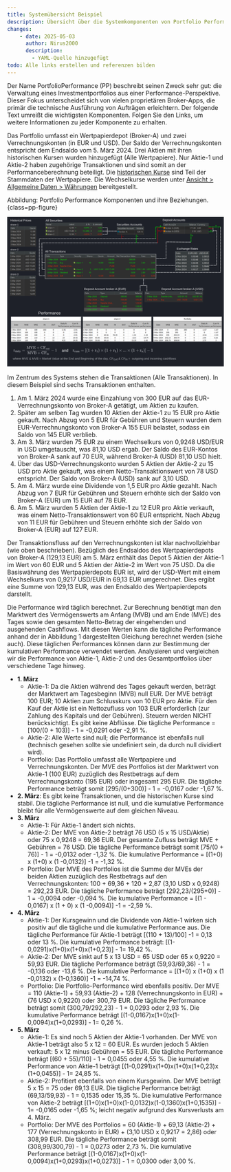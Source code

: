 ```yaml
---
title: Systemübersicht Beispiel
description: Übersicht über die Systemkomponenten von Portfolio Performance, detailliert wie Transaktionen, Performanceberechnungen und andere Faktoren die Gesamtperformance des Portfolios beeinflussen.
changes:
    - date: 2025-05-03
      author: Nirus2000
      description:
        - YAML-Quelle hinzugefügt
todo: Alle links erstellen und referenzen bilden
---
```


Der Name PortfolioPerformance (PP) beschreibt seinen Zweck sehr gut: die Verwaltung eines Investmentportfolios aus einer Performance-Perspektive. Dieser Fokus unterscheidet sich von vielen proprietären Broker-Apps, die primär die technische Ausführung von Aufträgen erleichtern. Der folgende Text umreißt die wichtigsten Komponenten. Folgen Sie den Links, um weitere Informationen zu jeder Komponente zu erhalten.

Das Portfolio umfasst ein Wertpapierdepot (Broker-A) und zwei Verrechnungskonten (in EUR und USD). Der Saldo der Verrechnungskonten entspricht dem Endsaldo vom 5. März 2024. Drei Aktien mit ihren historischen Kursen wurden hinzugefügt (Alle Wertpapiere). Nur Aktie-1 und Aktie-2 haben zugehörige Transaktionen und sind somit an der Performanceberechnung beteiligt. Die [historischen Kurse](../../how-to/historische-aktienkurse/index.md) sind Teil der Stammdaten der Wertpapiere. Die Wechselkurse werden unter [Ansicht > Allgemeine Daten > Währungen](../../referenzhandbuch/ansichten/stammdaten/waehrungen.md) bereitgestellt.

Abbildung: Portfolio Performance Komponenten und ihre Beziehungen. {class=pp-figure}

![](../images/system-uebersicht-beispiel.svg)

Im Zentrum des Systems stehen die Transaktionen (Alle Transaktionen). In diesem Beispiel sind sechs Transaktionen enthalten.

1. Am 1. März 2024 wurde eine Einzahlung von 300 EUR auf das EUR-Verrechnungskonto von Broker-A getätigt, um Aktien zu kaufen.
2. Später am selben Tag wurden 10 Aktien der Aktie-1 zu 15 EUR pro Aktie gekauft. Nach Abzug von 5 EUR für Gebühren und Steuern wurden dem EUR-Verrechnungskonto von Broker-A 155 EUR belastet, sodass ein Saldo von 145 EUR verblieb.
3. Am 3. März wurden 75 EUR zu einem Wechselkurs von 0,9248 USD/EUR in USD umgetauscht, was 81,10 USD ergab. Der Saldo des EUR-Kontos von Broker-A sank auf 70 EUR, während Broker-A (USD) 81,10 USD hielt.
4. Über das USD-Verrechnungskonto wurden 5 Aktien der Aktie-2 zu 15 USD pro Aktie gekauft, was einem Netto-Transaktionswert von 78 USD entspricht. Der Saldo von Broker-A (USD) sank auf 3,10 USD.
5. Am 4. März wurde eine Dividende von 1,5 EUR pro Aktie gezahlt. Nach Abzug von 7 EUR für Gebühren und Steuern erhöhte sich der Saldo von Broker-A (EUR) um 15 EUR auf 78 EUR.
6. Am 5. März wurden 5 Aktien der Aktie-1 zu 12 EUR pro Aktie verkauft, was einem Netto-Transaktionswert von 60 EUR entspricht. Nach Abzug von 11 EUR für Gebühren und Steuern erhöhte sich der Saldo von Broker-A (EUR) auf 127 EUR.

Der Transaktionsfluss auf den Verrechnungskonten ist klar nachvollziehbar (wie oben beschrieben). Bezüglich des Endsaldos des Wertpapierdepots von Broker-A (129,13 EUR) am 5. März enthält das Depot 5 Aktien der Aktie-1 im Wert von 60 EUR und 5 Aktien der Aktie-2 im Wert von 75 USD. Da die Basiswährung des Wertpapierdepots EUR ist, wird der USD-Wert mit einem Wechselkurs von 0,9217 USD/EUR in 69,13 EUR umgerechnet. Dies ergibt eine Summe von 129,13 EUR, was den Endsaldo des Wertpapierdepots darstellt.

Die Performance wird täglich berechnet. Zur Berechnung benötigt man den Marktwert des Vermögenswerts am Anfang (MVB) und am Ende (MVE) des Tages sowie den gesamten Netto-Betrag der eingehenden und ausgehenden Cashflows. Mit diesen Werten kann die tägliche Performance anhand der in Abbildung 1 dargestellten Gleichung berechnet werden (siehe auch). Diese täglichen Performances können dann zur Bestimmung der kumulativen Performance verwendet werden. Analysieren und vergleichen wir die Performance von Aktie-1, Aktie-2 und des Gesamtportfolios über verschiedene Tage hinweg.

- **1. März**
    * Aktie-1: Da die Aktien während des Tages gekauft werden, beträgt der Marktwert am Tagesbeginn (MVB) null EUR. Der MVE beträgt 100 EUR; 10 Aktien zum Schlusskurs von 10 EUR pro Aktie. Für den Kauf der Aktie ist ein Nettozufluss von 103 EUR erforderlich (zur Zahlung des Kapitals und der Gebühren). Steuern werden NICHT berücksichtigt. Es gibt keine Abflüsse. Die tägliche Performance = \[100/(0 + 103)] - 1 = -0,0291 oder -2,91 %.
    * Aktie-2: Alle Werte sind null; die Performance ist ebenfalls null (technisch gesehen sollte sie undefiniert sein, da durch null dividiert wird).
    * Portfolio: Das Portfolio umfasst alle Wertpapiere und Verrechnungskonten. Der MVE des Portfolios ist der Marktwert von Aktie-1 (100 EUR) zuzüglich des Restbetrags auf dem Verrechnungskonto (195 EUR) oder insgesamt 295 EUR. Die tägliche Performance beträgt somit \[295/(0+300)] - 1 = -0,0167 oder -1,67 %.
- **2. März**: Es gibt keine Transaktionen, und die historischen Kurse sind stabil. Die tägliche Performance ist null, und die kumulative Performance bleibt für alle Vermögenswerte auf dem gleichen Niveau.
- **3. März**
    * Aktie-1: Für Aktie-1 ändert sich nichts.
    * Aktie-2: Der MVE von Aktie-2 beträgt 76 USD (5 x 15 USD/Aktie) oder 75 x 0,9248 = 69,36 EUR. Der gesamte Zufluss beträgt MVE + Gebühren = 76 USD. Die tägliche Performance beträgt somit \[75/(0 + 76)] - 1 = -0,0132 oder -1,32 %. Die kumulative Performance = \[(1+0) x (1+0) x (1 -0,0132)] -1 = -1,32 %.
    * Portfolio: Der MVE des Portfolios ist die Summe der MVEs der beiden Aktien zuzüglich des Restbetrags auf den Verrechnungskonten: 100 + 69,36 + 120 + 2,87 (3,10 USD x 0,9248) = 292,23 EUR. Die tägliche Performance beträgt \[292,23/(295+0)] - 1 = -0,0094 oder -0,094 %. Die kumulative Performance = \[(1 - 0,0167) x (1 + 0) x (1 -0,0094)] -1 = -2,59 %.
- **4. März**
    * Aktie-1: Der Kursgewinn und die Dividende von Aktie-1 wirken sich positiv auf die tägliche und die kumulative Performance aus. Die tägliche Performance für Aktie-1 beträgt \[(110 + 13)/100] -1 = 0,13 oder 13 %. Die kumulative Performance beträgt: \[(1-0,0291)x(1+0)x(1+0)x(1+0,23)] - 1= 19,42 %.
    * Aktie-2: Der MVE sinkt auf 5 x 13 USD = 65 USD oder 65 x 0,9220 = 59,93 EUR. Die tägliche Performance beträgt (59,93/69,36) - 1 = -0,136 oder -13,6 %. Die kumulative Performance = \[(1+0) x (1+0) x (1 -0,0132) x (1-0,1360)] -1 = -14,74 %.
    * Portfolio: Die Portfolio-Performance wird ebenfalls positiv. Der MVE = 110 (Aktie-1) + 59,93 (Aktie-2) + 128 (Verrechnungskonto in EUR) + (76 USD x 0,9220) oder 300,79 EUR. Die tägliche Performance beträgt somit (300,79/292,23) - 1 = 0,0293 oder 2,93 %. Die kumulative Performance beträgt \[(1-0,0167)x(1+0)x(1-0,0094)x(1+0,0293)] - 1= 0,26 %.
- **5. März**
    * Aktie-1: Es sind noch 5 Aktien der Aktie-1 vorhanden. Der MVE von Aktie-1 beträgt also 5 x 12 = 60 EUR. Es wurden jedoch 5 Aktien verkauft: 5 x 12 minus Gebühren = 55 EUR. Die tägliche Performance beträgt \[(60 + 55)/110] - 1 = 0,0455 oder 4,55 %. Die kumulative Performance von Aktie-1 beträgt \[(1-0,0291)x(1+0)x(1+0)x(1+0,23)x (1+0,0455)] - 1= 24,85 %.
    * Aktie-2: Profitiert ebenfalls von einem Kursgewinn. Der MVE beträgt 5 x 15 = 75 oder 69,13 EUR. Die tägliche Performance beträgt (69,13/59,93) - 1 = 0,1535 oder 15,35 %. Die kumulative Performance von Aktie-2 beträgt \[(1+0)x(1+0)x(1-0,0132)x(1-0,1360)x(1+0,1535)] - 1= -0,0165 oder -1,65 %; leicht negativ aufgrund des Kursverlusts am 4. März.
    * Portfolio: Der MVE des Portfolios = 60 (Aktie-1) + 69,13 (Aktie-2) + 177 (Verrechnungskonto in EUR) + (3,10 USD x 0,9217 = 2,86) oder 308,99 EUR. Die tägliche Performance beträgt somit (308,99/300,79) - 1 = 0,0273 oder 2,73 %. Die kumulative Performance beträgt \[(1-0,0167)x(1+0)x(1-0,0094)x(1+0,0293)x(1+0,0273)] - 1 = 0,0300 oder 3,00 %.